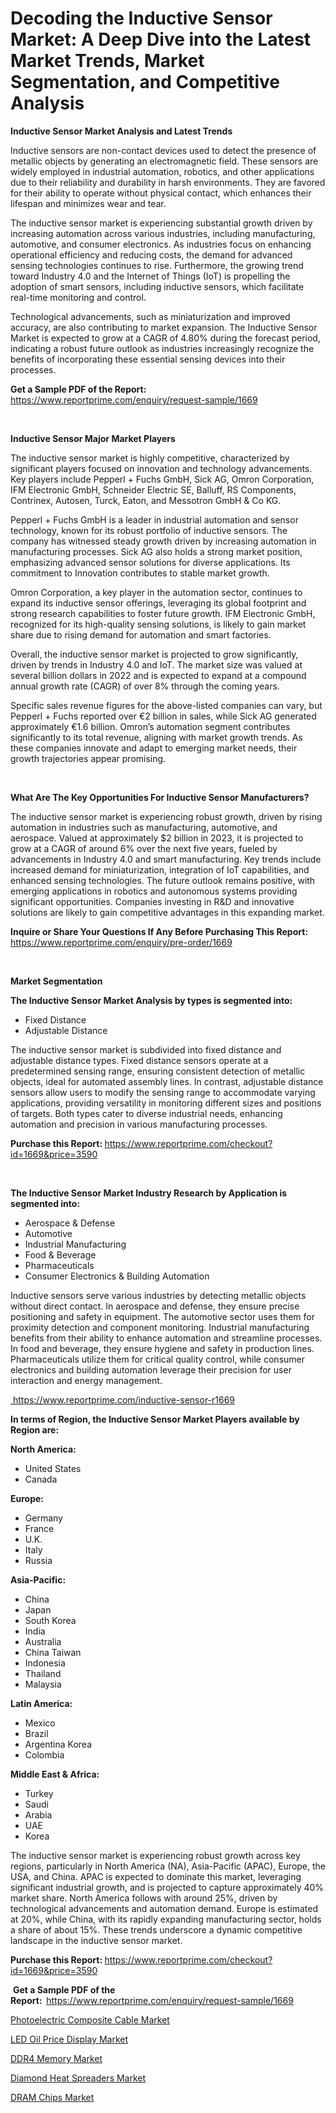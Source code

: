 <p><h1>Decoding the Inductive Sensor Market: A Deep Dive into the Latest Market Trends, Market Segmentation, and Competitive Analysis</h1></p><p><strong>Inductive Sensor Market Analysis and Latest Trends</strong></p>
<p><p>Inductive sensors are non-contact devices used to detect the presence of metallic objects by generating an electromagnetic field. These sensors are widely employed in industrial automation, robotics, and other applications due to their reliability and durability in harsh environments. They are favored for their ability to operate without physical contact, which enhances their lifespan and minimizes wear and tear.</p><p>The inductive sensor market is experiencing substantial growth driven by increasing automation across various industries, including manufacturing, automotive, and consumer electronics. As industries focus on enhancing operational efficiency and reducing costs, the demand for advanced sensing technologies continues to rise. Furthermore, the growing trend toward Industry 4.0 and the Internet of Things (IoT) is propelling the adoption of smart sensors, including inductive sensors, which facilitate real-time monitoring and control.</p><p>Technological advancements, such as miniaturization and improved accuracy, are also contributing to market expansion. The Inductive Sensor Market is expected to grow at a CAGR of 4.80% during the forecast period, indicating a robust future outlook as industries increasingly recognize the benefits of incorporating these essential sensing devices into their processes.</p></p>
<p><strong>Get a Sample PDF of the Report:&nbsp;</strong> <a href="https://www.reportprime.com/enquiry/request-sample/1669?utm_campaign=2106&utm_medium=2&utm_source=Github&utm_content=ia&utm_term=18032025&utm_id=inductive-sensor">https://www.reportprime.com/enquiry/request-sample/1669</a></p>
<p>&nbsp;</p>
<p><strong>Inductive Sensor Major Market Players</strong></p>
<p><p>The inductive sensor market is highly competitive, characterized by significant players focused on innovation and technology advancements. Key players include Pepperl + Fuchs GmbH, Sick AG, Omron Corporation, IFM Electronic GmbH, Schneider Electric SE, Balluff, RS Components, Contrinex, Autosen, Turck, Eaton, and Messotron GmbH & Co KG.</p><p>Pepperl + Fuchs GmbH is a leader in industrial automation and sensor technology, known for its robust portfolio of inductive sensors. The company has witnessed steady growth driven by increasing automation in manufacturing processes. Sick AG also holds a strong market position, emphasizing advanced sensor solutions for diverse applications. Its commitment to Innovation contributes to stable market growth.</p><p>Omron Corporation, a key player in the automation sector, continues to expand its inductive sensor offerings, leveraging its global footprint and strong research capabilities to foster future growth. IFM Electronic GmbH, recognized for its high-quality sensing solutions, is likely to gain market share due to rising demand for automation and smart factories.</p><p>Overall, the inductive sensor market is projected to grow significantly, driven by trends in Industry 4.0 and IoT. The market size was valued at several billion dollars in 2022 and is expected to expand at a compound annual growth rate (CAGR) of over 8% through the coming years.</p><p>Specific sales revenue figures for the above-listed companies can vary, but Pepperl + Fuchs reported over €2 billion in sales, while Sick AG generated approximately €1.6 billion. Omron’s automation segment contributes significantly to its total revenue, aligning with market growth trends. As these companies innovate and adapt to emerging market needs, their growth trajectories appear promising.</p></p>
<p>&nbsp;</p>
<p><strong>What Are The Key Opportunities For Inductive Sensor Manufacturers?</strong></p>
<p><p>The inductive sensor market is experiencing robust growth, driven by rising automation in industries such as manufacturing, automotive, and aerospace. Valued at approximately $2 billion in 2023, it is projected to grow at a CAGR of around 6% over the next five years, fueled by advancements in Industry 4.0 and smart manufacturing. Key trends include increased demand for miniaturization, integration of IoT capabilities, and enhanced sensing technologies. The future outlook remains positive, with emerging applications in robotics and autonomous systems providing significant opportunities. Companies investing in R&D and innovative solutions are likely to gain competitive advantages in this expanding market.</p></p>
<p><strong>Inquire or Share Your Questions If Any Before Purchasing This Report:</strong> <a href="https://www.reportprime.com/enquiry/pre-order/1669?utm_campaign=2106&utm_medium=2&utm_source=Github&utm_content=ia&utm_term=18032025&utm_id=inductive-sensor">https://www.reportprime.com/enquiry/pre-order/1669</a></p>
<p>&nbsp;</p>
<p><strong>Market Segmentation</strong></p>
<p><strong>The Inductive Sensor Market Analysis by types is segmented into:</strong></p>
<p><ul><li>Fixed Distance</li><li>Adjustable Distance</li></ul></p>
<p><p>The inductive sensor market is subdivided into fixed distance and adjustable distance types. Fixed distance sensors operate at a predetermined sensing range, ensuring consistent detection of metallic objects, ideal for automated assembly lines. In contrast, adjustable distance sensors allow users to modify the sensing range to accommodate varying applications, providing versatility in monitoring different sizes and positions of targets. Both types cater to diverse industrial needs, enhancing automation and precision in various manufacturing processes.</p></p>
<p><strong>Purchase this Report:&nbsp;</strong><a href="https://www.reportprime.com/checkout?id=1669&price=3590&utm_campaign=2106&utm_medium=2&utm_source=Github&utm_content=ia&utm_term=18032025&utm_id=inductive-sensor">https://www.reportprime.com/checkout?id=1669&price=3590</a></p>
<p>&nbsp;</p>
<p><strong>The Inductive Sensor Market Industry Research by Application is segmented into:</strong></p>
<p><ul><li>Aerospace & Defense</li><li>Automotive</li><li>Industrial Manufacturing</li><li>Food & Beverage</li><li>Pharmaceuticals</li><li>Consumer Electronics & Building Automation</li></ul></p>
<p><p>Inductive sensors serve various industries by detecting metallic objects without direct contact. In aerospace and defense, they ensure precise positioning and safety in equipment. The automotive sector uses them for proximity detection and component monitoring. Industrial manufacturing benefits from their ability to enhance automation and streamline processes. In food and beverage, they ensure hygiene and safety in production lines. Pharmaceuticals utilize them for critical quality control, while consumer electronics and building automation leverage their precision for user interaction and energy management.</p></p>
<p><a href="https://www.reportprime.com/inductive-sensor-r1669?utm_campaign=2106&utm_medium=2&utm_source=Github&utm_content=ia&utm_term=18032025&utm_id=inductive-sensor">&nbsp;https://www.reportprime.com/inductive-sensor-r1669</a></p>
<p><strong>In terms of Region, the Inductive Sensor Market Players available by Region are:</strong></p>
<p>
    <p> <strong> North America: </strong>
        <ul>
            <li>United States</li>
            <li>Canada</li>
        </ul>
        </p> 
    <p> <strong> Europe: </strong>
        <ul>
            <li>Germany</li>
            <li>France</li>
            <li>U.K.</li>
            <li>Italy</li>
            <li>Russia</li>
        </ul>
        </p> 
    <p> <strong> Asia-Pacific: </strong>
        <ul>
            <li>China</li>
            <li>Japan</li>
            <li>South Korea</li>
            <li>India</li>
            <li>Australia</li>
            <li>China Taiwan</li>
            <li>Indonesia</li>
            <li>Thailand</li>
            <li>Malaysia</li>
        </ul>
        </p> 
    <p> <strong> Latin America: </strong>
        <ul>
            <li>Mexico</li>
            <li>Brazil</li>
            <li>Argentina Korea</li>
            <li>Colombia</li>
        </ul>
        </p> 
    <p> <strong> Middle East & Africa: </strong>
        <ul>
            <li>Turkey</li>
            <li>Saudi</li>
            <li>Arabia</li>
            <li>UAE</li>
            <li>Korea</li>
        </ul>
    </p>
    </p>
<p><p>The inductive sensor market is experiencing robust growth across key regions, particularly in North America (NA), Asia-Pacific (APAC), Europe, the USA, and China. APAC is expected to dominate this market, leveraging significant industrial growth, and is projected to capture approximately 40% market share. North America follows with around 25%, driven by technological advancements and automation demand. Europe is estimated at 20%, while China, with its rapidly expanding manufacturing sector, holds a share of about 15%. These trends underscore a dynamic competitive landscape in the inductive sensor market.</p></p>
<p><strong>Purchase this Report: </strong><a href="https://www.reportprime.com/checkout?id=1669&price=3590&utm_campaign=2106&utm_medium=2&utm_source=Github&utm_content=ia&utm_term=18032025&utm_id=inductive-sensor">https://www.reportprime.com/checkout?id=1669&price=3590</a></p>
<p>&nbsp;<strong>Get a Sample PDF of the Report:&nbsp;&nbsp;</strong><a href="https://www.reportprime.com/enquiry/request-sample/1669?utm_campaign=2106&utm_medium=2&utm_source=Github&utm_content=ia&utm_term=18032025&utm_id=inductive-sensor">https://www.reportprime.com/enquiry/request-sample/1669</a></p>
<p><strong></strong></p>
<p><p><a href="https://github.com/bhuraoutenc8/Market-Research-Report-List-1/blob/main/photoelectric-composite-cable-market.md?utm_campaign=2106&utm_medium=2&utm_source=Github&utm_content=ia&utm_term=18032025&utm_id=inductive-sensor">Photoelectric Composite Cable Market</a></p><p><a href="https://github.com/tandepinho3p/Market-Research-Report-List-1/blob/main/led-oil-price-display-market.md?utm_campaign=2106&utm_medium=2&utm_source=Github&utm_content=ia&utm_term=18032025&utm_id=inductive-sensor">LED Oil Price Display Market</a></p><p><a href="https://github.com/guyerkanakwu/Market-Research-Report-List-1/blob/main/ddr4-memory-market.md?utm_campaign=2106&utm_medium=2&utm_source=Github&utm_content=ia&utm_term=18032025&utm_id=inductive-sensor">DDR4 Memory Market</a></p><p><a href="https://github.com/latilsmickl8/Market-Research-Report-List-1/blob/main/diamond-heat-spreaders-market.md?utm_campaign=2106&utm_medium=2&utm_source=Github&utm_content=ia&utm_term=18032025&utm_id=inductive-sensor">Diamond Heat Spreaders Market</a></p><p><a href="https://github.com/totrisammir/Market-Research-Report-List-1/blob/main/dram-chips-market.md?utm_campaign=2106&utm_medium=2&utm_source=Github&utm_content=ia&utm_term=18032025&utm_id=inductive-sensor">DRAM Chips Market</a></p></p>
